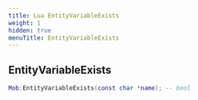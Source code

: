```yaml
---
title: Lua EntityVariableExists
weight: 1
hidden: true
menuTitle: EntityVariableExists
---
```

## EntityVariableExists
```lua
Mob:EntityVariableExists(const char *name); -- bool
```